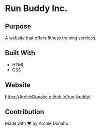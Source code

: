 # Run Buddy Inc.

## Purpose
A website that offers fitness training services.

## Built With
* HTML
* CSS

## Website
https://ArchieDonaho.github.io/run-buddy/

## Contribution
Made with ❤️ by Archie Donaho
